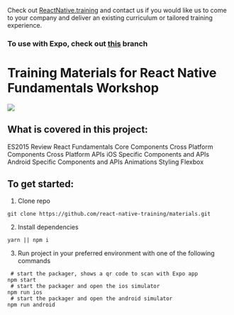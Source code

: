 Check out [ReactNative.training](http://reactnative.training/) and contact us if you would like us to come to your company and deliver an existing curriculum or tailored training experience.

### To use with Expo, check out [this](https://github.com/react-native-training/fundamentals-materials/tree/with-crna) branch

# Training Materials for React Native Fundamentals Workshop

![](http://i.imgur.com/5d12I8L.png)

## What is covered in this project:

ES2015 Review
React Fundamentals
Core Components
Cross Platform Components
Cross Platform APIs
iOS Specific Components and APIs
Android Specific Components and APIs
Animations
Styling
Flexbox

## To get started:

1. Clone repo

```
git clone https://github.com/react-native-training/materials.git
```

2. Install dependencies

```
yarn || npm i
```

3. Run project in your preferred environment with one of the following
commands

```
 # start the packager, shows a qr code to scan with Expo app
npm start
 # start the packager and open the ios simulator
npm run ios
 # start the packager and open the android simulator
npm run android
```
